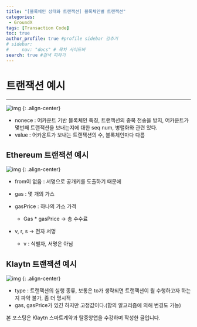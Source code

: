 ```yaml
---
title: "[블록체인 상태와 트랜잭션] 블록체인별 트랜잭션"
categories:
 - GroundX
tags: [Transaction Code] 
toc: true
author_profile: true #profile sidebar 감추기
# sidebar:
#     nav: "docs" # 목차 사이드바
search: true #검색 피하기
---
```


# **트랜잭션 예시**
-------------------

![img](../../images/2022-08-05-gxblockchain12/img-20220805132530329.png)
{: .align-center}

- nonece : 어카운트 기반 블록체인 특징, 트랜잭션의 중복 전송을 방지, 어카운트가 몇번째 트랜잭션을 보내는지에 대한 seq num, 병렬화와 관련 있다.
- value : 어카운트가 보내는 트랜잭션의 수, 블록체인마다 다름

## **Ethereum 트랜잭션 예시**

![img](https://blog.kakaocdn.net/dn/9AK6p/btrlY4HuAsV/jmNXzJQaw4qIK5jwZG16TK/img.png)
{: .align-center}

- from이 없음 : 서명으로 공개키를 도출하기 때문에
- gas : 몇 개의 가스
- gasPrice : 하나의 가스 가격
  - Gas * gasPrice -> 총 수수료

- v, r, s -> 전자 서명
  - v : 식별자, 서명은 아님

## **Klaytn 트랜잭션 예시**

![img](../../images/2022-08-05-gxblockchain12/img-20220805132530299.png)
{: .align-center}

- type : 트랜잭션의 실행 종류, 보통은 to가 생략되면 트랜잭션이 뭘 수행하고자 하는지 파악 불가, 좀 더 명시적
- gas, gasPrice가 있긴 하지만 고정값이다.(합의 알고리즘에 의해 변경도 가능)


<div class="notice">
  <p>본 포스팅은 Klaytn 스마트계약과 탈중앙앱을 수강하며 작성한 글입니다.</p>
</div>